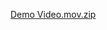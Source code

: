 
[Demo Video.mov.zip](https://github.com/loginforvijay1/PagenationCodingAssignment/files/15466962/Demo.Video.mov.zip)
